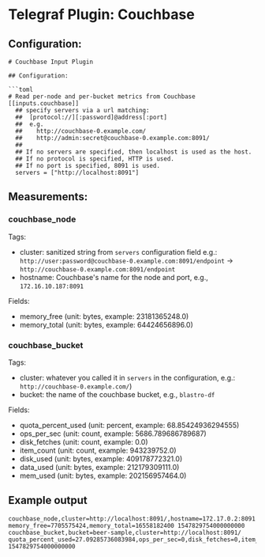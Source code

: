 # Telegraf Plugin: Couchbase

## Configuration:

```
# Couchbase Input Plugin

## Configuration:

```toml
# Read per-node and per-bucket metrics from Couchbase
[[inputs.couchbase]]
  ## specify servers via a url matching:
  ##  [protocol://][:password]@address[:port]
  ##  e.g.
  ##    http://couchbase-0.example.com/
  ##    http://admin:secret@couchbase-0.example.com:8091/
  ##
  ## If no servers are specified, then localhost is used as the host.
  ## If no protocol is specified, HTTP is used.
  ## If no port is specified, 8091 is used.
  servers = ["http://localhost:8091"]
```

## Measurements:

### couchbase_node

Tags:
- cluster: sanitized string from `servers` configuration field e.g.: `http://user:password@couchbase-0.example.com:8091/endpoint` -> `http://couchbase-0.example.com:8091/endpoint`
- hostname: Couchbase's name for the node and port, e.g., `172.16.10.187:8091`

Fields:
- memory_free (unit: bytes, example: 23181365248.0)
- memory_total (unit: bytes, example: 64424656896.0)

### couchbase_bucket

Tags:
- cluster: whatever you called it in `servers` in the configuration, e.g.: `http://couchbase-0.example.com/`)
- bucket: the name of the couchbase bucket, e.g., `blastro-df`

Fields:
- quota_percent_used (unit: percent, example: 68.85424936294555)
- ops_per_sec (unit: count, example: 5686.789686789687)
- disk_fetches (unit: count, example: 0.0)
- item_count (unit: count, example: 943239752.0)
- disk_used (unit: bytes, example: 409178772321.0)
- data_used (unit: bytes, example: 212179309111.0)
- mem_used (unit: bytes, example: 202156957464.0)


## Example output

```
couchbase_node,cluster=http://localhost:8091/,hostname=172.17.0.2:8091 memory_free=7705575424,memory_total=16558182400 1547829754000000000
couchbase_bucket,bucket=beer-sample,cluster=http://localhost:8091/ quota_percent_used=27.09285736083984,ops_per_sec=0,disk_fetches=0,item_count=7303,disk_used=21662946,data_used=9325087,mem_used=28408920 1547829754000000000
```
